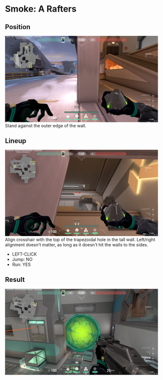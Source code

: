 # Smoke: A Rafters

## Position
![](./position.png)
Stand against the outer edge of the wall.

## Lineup
![](./lineup.png)
Align crosshair with the top of the trapezoidal hole in the tall wall.
Left/right alignment doesn't matter, as long as it doesn't hit the walls
to the sides.
* LEFT-CLICK
* Jump: NO
* Run: YES

## Result
![](./result.png)
